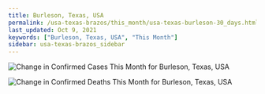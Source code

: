 ```yaml
---
title: Burleson, Texas, USA
permalink: /usa-texas-brazos/this_month/usa-texas-burleson-30_days.html
last_updated: Oct 9, 2021
keywords: ["Burleson, Texas, USA", "This Month"]
sidebar: usa-texas-brazos_sidebar
---
```


![Change in Confirmed Cases This Month for Burleson, Texas, USA](/covid_tracker/images/graphs/usa-texas-burleson-delta_confirmed-30_days_graph.png)

![Change in Confirmed Deaths This Month for Burleson, Texas, USA](/covid_tracker/images/graphs/usa-texas-burleson-delta_deaths-30_days_graph.png)
